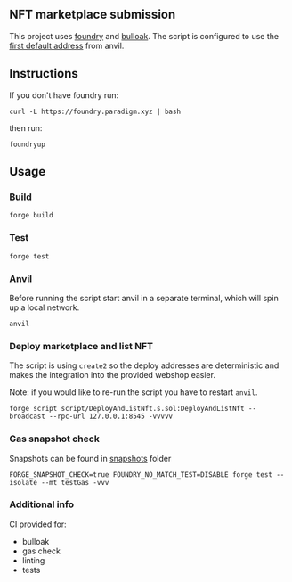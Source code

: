 ## NFT marketplace submission

This project uses [foundry](https://github.com/foundry-rs/foundry) and [bulloak](https://github.com/alexfertel/bulloak). The script is configured to use the [first default address](.env) from anvil. 

## Instructions

If you don't have foundry run:
```shell
curl -L https://foundry.paradigm.xyz | bash
```
then run:
```shell
foundryup
```

## Usage

### Build

```shell
forge build
```

### Test

```shell
forge test
```

### Anvil

Before running the script start anvil in a separate terminal, which will spin up a local network.

```shell
anvil
```

### Deploy marketplace and list NFT
The script is using `create2` so the deploy addresses are deterministic and makes the integration into the provided webshop easier.

Note: if you would like to re-run the script you have to restart `anvil`.
```shell
forge script script/DeployAndListNft.s.sol:DeployAndListNft --broadcast --rpc-url 127.0.0.1:8545 -vvvvv
```

### Gas snapshot check
Snapshots can be found in [snapshots](/snapshots/) folder
```shell
FORGE_SNAPSHOT_CHECK=true FOUNDRY_NO_MATCH_TEST=DISABLE forge test --isolate --mt testGas -vvv
```

### Additional info

CI provided for:
- bulloak
- gas check
- linting
- tests